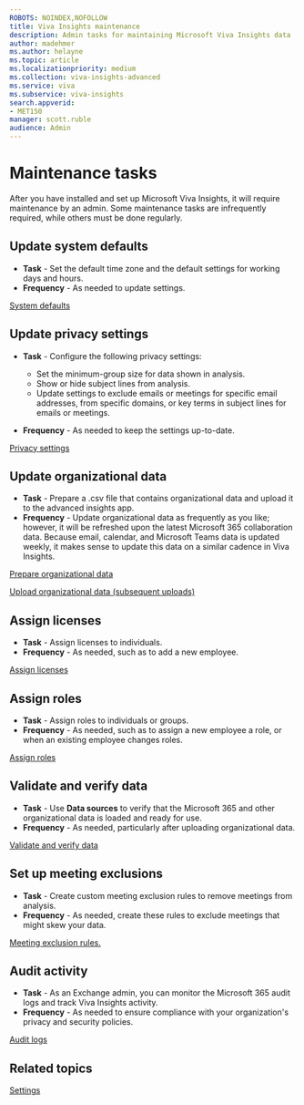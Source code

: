 ```yaml
---
ROBOTS: NOINDEX,NOFOLLOW
title: Viva Insights maintenance
description: Admin tasks for maintaining Microsoft Viva Insights data
author: madehmer
ms.author: helayne
ms.topic: article
ms.localizationpriority: medium 
ms.collection: viva-insights-advanced 
ms.service: viva 
ms.subservice: viva-insights 
search.appverid: 
- MET150 
manager: scott.ruble
audience: Admin
---
```


# Maintenance tasks

After you have installed and set up Microsoft Viva Insights, it will require maintenance by an admin. Some maintenance tasks are infrequently required, while others must be done regularly.  

## Update system defaults

* **Task** - Set the default time zone and the default settings for working days and hours.  
* **Frequency** - As needed to update settings.

[System defaults](/viva/insights/use/system-defaults?toc=/viva/insights/use/toc.json&bc=/viva/insights/breadcrumb/toc.json)

## Update privacy settings

* **Task** - Configure the following privacy settings:

  * Set the minimum-group size for data shown in analysis.
  * Show or hide subject lines from analysis.
  * Update settings to exclude emails or meetings for specific email addresses, from specific domains, or key terms in subject lines for emails or meetings.

* **Frequency** - As needed to keep the settings up-to-date.

[Privacy settings](/viva/insights/use/privacy-settings?toc=/viva/insights/use/toc.json&bc=/viva/insights/breadcrumb/toc.json)

## Update organizational data

* **Task** - Prepare a .csv file that contains organizational data and upload it to the advanced insights app.
* **Frequency** - Update organizational data as frequently as you like; however, it will be refreshed upon the latest Microsoft 365 collaboration data. Because email, calendar, and Microsoft Teams data is updated weekly, it makes sense to update this data on a similar cadence in Viva Insights.

[Prepare organizational data](/viva/insights/setup/prepare-organizational-data?toc=/viva/insights/use/toc.json&bc=/viva/insights/breadcrumb/toc.json)

[Upload organizational data (subsequent uploads)](/viva/insights/setup/upload-organizational-data2?toc=/viva/insights/use/toc.json&bc=/viva/insights/breadcrumb/toc.json)

## Assign licenses  

* **Task** - Assign licenses to individuals.  
* **Frequency** - As needed, such as to add a new employee.

[Assign licenses](/viva/insights/setup/assign-licenses-to-population?toc=/viva/insights/use/toc.json&bc=/viva/insights/breadcrumb/toc.json)

## Assign roles

* **Task** - Assign roles to individuals or groups.  
* **Frequency** - As needed, such as to assign a new employee a role, or when an existing employee changes roles.

[Assign roles](/viva/insights/setup/assign-roles-to-wpa-admins?toc=/viva/insights/use/toc.json&bc=/viva/insights/breadcrumb/toc.json)

## Validate and verify data

* **Task** - Use **Data sources** to verify that the Microsoft 365 and other organizational data is loaded and ready for use.
* **Frequency** - As needed, particularly after uploading organizational data.

[Validate and verify data](/viva/insights/setup/validate-verify-data?toc=/viva/insights/use/toc.json&bc=/viva/insights/breadcrumb/toc.json)

## Set up meeting exclusions

* **Task** - Create custom meeting exclusion rules to remove meetings from analysis.  
* **Frequency** - As needed, create these rules to exclude meetings that might skew your data.

[Meeting exclusion rules.](/viva/insights/tutorials/meeting-exclusions-intro?toc=/viva/insights/use/toc.json&bc=/viva/insights/breadcrumb/toc.json)

## Audit activity

* **Task** - As an Exchange admin, you can monitor the Microsoft 365 audit logs and track Viva Insights activity.
* **Frequency** - As needed to ensure compliance with your organization's privacy and security policies.

[Audit logs](/viva/insights/setup/audit-logs?toc=/viva/insights/use/toc.json&bc=/viva/insights/breadcrumb/toc.json)

## Related topics

[Settings](/viva/insights/use/settings?toc=/viva/insights/use/toc.json&bc=/viva/insights/breadcrumb/toc.json)
